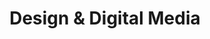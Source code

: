 ---
title: Design & Digital Media
preamble: |
  In Design & Digital Media, you will work on a project to design and develop a website. This unit will be assessed with three standards:

    * Internal assessments (7 credits)
        * [**AS91878**: Develop a design for a digital outcome](https://www.nzqa.govt.nz/nqfdocs/ncea-resource/achievements/2019/as91878.pdf) (3 credits)
        * [**AS91880**: Develop a digital media outcome](https://www.nzqa.govt.nz/nqfdocs/ncea-resource/achievements/2019/as91880.pdf) (4 credits)
    * External assessments (3 credits)
        * [**AS91886**: Demonstrate understanding of human computer interaction](https://www.nzqa.govt.nz/nqfdocs/ncea-resource/achievements/2019/as91886.pdf) (3 credits)

  The design component requires you to produce a lot of documentation. It is important that you keep all of the work that you do for this unit together. Please make sure that **OneDrive** is installed on your computer, running, and connected to your Onslow College account.

  > If you lose access to your work because you saved it on a school computer and did not save it to OneDrive, **YOU WILL NOT BE GIVEN AN EXTENSION**!

  <br>
layout: auto_contents
hide_toc: true
categories:
  - design:
    category_name: Design
    category_items:
      - the_task:
        item_name: The Task
        item_desc: An explanation of the standard and task for Term 2 and 3
        item_icon: 💬
        item_page: task
      - resources:
        item_desc: |
                <ul>
                <li><a href="https://onslowcollege.sharepoint.com/:w:/s/11DIT499/EUDq-lwmVkVKiysy5VPAz2ABsza6-Y-u_1ETVeyaKYM2rw?e=A1LoxA">Design portfolio</a></li>
                <li><a href="https://onslowcollege.sharepoint.com/:w:/s/11DIT499/EU7Y4J3h9D1PqfpnumnPeHwBBLqMSm0EAUwZtve1fJ5giQ?e=YdGLFR">Feedback sheet</a></li>
                <li><a href="https://onslowcollege.sharepoint.com/:w:/s/11DIT499/EYytzem6TsxIpAQKgc6JYSEBB5mNqkQNR-5oeJyVcFsR2w?e=JY7ReK">Testing</a></li>
                </ul>
      - purpose:
        item_name: Purpose & end users
        item_desc: Determine for what and whom the website is needed
        item_icon: 🙋
        item_page: purpose
      - implications:
        item_name: Relevant implications
        item_desc: What do you need to bear in mind as you design the website?
        item_icon: 🤔
        item_page: implications
  - analysis:
    category_name: Design analysis
    category_items:
      - visibility:
        item_name: Visibility of system status & user control and freedom
        item_desc: Guide the user where they need to go
        item_icon: 🚪
        item_page: visibility
      - expectations:
        item_name: Meeting user expectations
        item_desc: What icons, terminology, and design elements are users used to?
        item_icon: 🚪
        item_page: expectations
      - errors:
        item_name: Error prevention and recovery
        item_desc: Prevent users from making slips/mistakes — then help clean up the mess
        item_icon: 🚪
        item_page: errors
      - analysis:
        item_name: Analysis of existing outcomes
        item_desc: Research what existing websites already do well — or don't
        item_icon: 🔍
        item_page: analysis
  - elements:
    category_name: Design elements
    category_items:
      - colours:
        item_name: Colours
        item_desc: Choosing an attractive, relevant, accessible colour palette
        item_icon: 🎨
        item_page: colours
      - fonts:
        item_name: Fonts
        item_desc: Picking readable, attractive fonts for your text content
        item_icon: 🔠
        item_page: fonts
      - layout:
        item_name: Layouts
        item_desc: Let users focus on the relevant content
        item_icon: 🏗️
        item_page: layouts
      - site-map:
        item_name: Site map
        item_desc: Plan the pages on your website
        item_icon: 🗺️
        item_page: site-map
  - improvements:
    category_name: Improvements
    category_items:
      - feedback:
        item_name: Feedback and Feedforward
        item_desc: Ask others what you need to know — and give useful advice back
        item_icon: 💭
        item_page: feedback
---